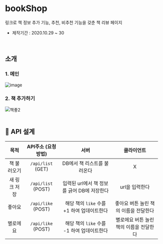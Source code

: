 # bookShop
링크로 책 정보 추가 기능, 추천, 비추천 기능을 갖춘 책 리뷰 페이지

- 제작기간 : 2020.10.29 ~ 30
<br>

## 소개
### 1. 메인

![image](https://user-images.githubusercontent.com/72585287/116179712-c2a9d900-a752-11eb-8949-85807e972aa6.png)
<br>

### 2. 책 추가하기

![책좋2](https://user-images.githubusercontent.com/72585287/116177802-6db89380-a74f-11eb-93d6-0cd0183f7edd.png) 
<br>
<br>

## 📖 API 설계
| 목적 | API주소 (요청방법) | 서버 |클라이언트|
|:----------:|:----------:|:----------:|:---------:|
| 책 불러오기 | `/api/list`<br>(GET)| DB에서 책 리스트를 불러온다 | X |
| 새 링크 저장 | `/api/list`<br>(POST) | 입력된 url에서 책 정보를 긁어 DB에 저장한다 | url을 입력한다 |
| 좋아요 | `/api/like`<br>(POST) | 해당 책의 `like` 수를 +1 하여 업데이트한다 | 좋아요 버튼 눌린 책의 이름을 전달한다 |
| 별로에요 | `/api/like`<br>(POST) | 해당 책의 `like` 수를 -1 하여 업데이트한다 | 별로에요 버튼 눌린 책의 이름을 전달한다 |
